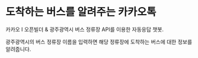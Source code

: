 # 도착하는 버스를 알려주는 카카오톡 

카카오 I 오픈빌더 & 광주광역시 버스 정류장 API를 이용한 자동응답 챗봇.

광주광역시의 버스 정류장 이름을 입력하면 해당 정류장에 도착하는 버스에 대한 정보를 알려줍니다.

